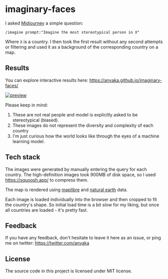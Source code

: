 # imaginary-faces

I asked [Midjourney](https://midjourney.com/) a simple question:

```
/imagine prompt:"Imagine the most stereotypical person in X"
```

Where `X` is a country. I then took the first result without any second attempts
or filtering and used it as a background of the corresponding country on a map.

## Results

You can explore interactive results here: https://anvaka.github.io/imaginary-faces/

[![preview](https://anvaka.github.io/imaginary-faces/preview.png)](https://anvaka.github.io/imaginary-faces/)

Please keep in mind:

1. These are not real people and model is explicitly asked to be stereotypical (biased).
2. These images do not represent the diversity and complexity of each country
3. I'm just curious how the world looks like through the eyes of a machine learning model. 


## Tech stack

The images were generated by manually entering the query for each country. The high-definition
images took 900MB of disk space, so I used https://squoosh.app/ to compress them.

The map is rendered using [maplibre](https://maplibre.org/) and [natural earth](https://www.naturalearthdata.com/) data.

Each image is loaded individually into the browser and then cropped to fit the country's shape. So initial load
time is a bit slow for my liking, but once all countries are loaded - it's pretty fast.

## Feedback

If you have any feedback, don't hesitate to leave it here as an issue, or ping me on twitter: https://twitter.com/anvaka

## License

The source code in this project is licensed under MIT license. 